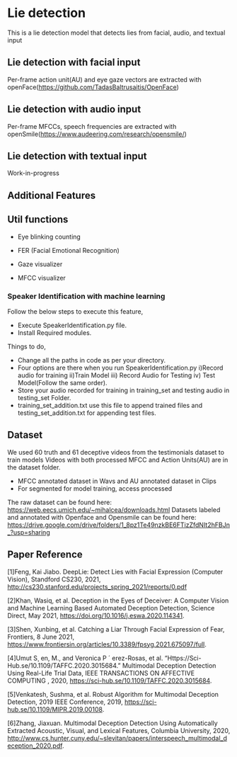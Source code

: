 # Lie detection
This is a lie detection model that detects lies from facial, audio, and textual input

## Lie detection with facial input
Per-frame action unit(AU) and eye gaze vectors are extracted with openFace(https://github.com/TadasBaltrusaitis/OpenFace)

## Lie detection with audio input
Per-frame MFCCs, speech frequencies are extracted with openSmile(https://www.audeering.com/research/opensmile/)

## Lie detection with textual input
Work-in-progress

## Additional Features


## Util functions
- Eye blinking counting 

- FER (Facial Emotional Recognition)

- Gaze visualizer

- MFCC visualizer

### Speaker Identification with machine learning 
Follow the below steps to execute this feature,
  - Execute SpeakerIdentification.py file.
  - Install Required modules. 

Things to do,
  - Change all the paths in code as per your directory.
  - Four options are there when you run SpeakerIdentification.py i)Record audio for training ii)Train Model iii) Record Audio for Testing iv) Test Model(Follow the same order).
  - Store your audio recorded for training in training_set and testing audio in testing_set Folder.
  - training_set_addition.txt use this file to append trained files and testing_set_addition.txt for appending test files.

 
## Dataset

We used 60 truth and 61 deceptive videos from the testimonials dataset to train models
Videos with both processed MFCC and Action Units(AU) are in the dataset folder. 
   - MFCC annotated dataset in Wavs and AU annotated dataset in Clips 
   - For segmented for model training, access processed
   
The raw dataset can be found here: https://web.eecs.umich.edu/~mihalcea/downloads.html
Datasets labeled and annotated with Openface and Opensmile can be found here: https://drive.google.com/drive/folders/1_8pz1Te49nzkBE6FTizZfdNIt2hFBJn_?usp=sharing


## Paper Reference

[1]Feng, Kai Jiabo. DeepLie: Detect Lies with Facial Expression (Computer Vision), Standford CS230, 2021, http://cs230.stanford.edu/projects_spring_2021/reports/0.pdf

[2]Khan, Wasiq, et al. Deception in the Eyes of Deceiver: A Computer Vision and Machine Learning Based Automated Deception Detection, Science Direct, May 2021, https://doi.org/10.1016/j.eswa.2020.114341. 

[3]Shen, Xunbing, et al. Catching a Liar Through Facial Expression of Fear, Frontiers, 8 June 2021, https://www.frontiersin.org/articles/10.3389/fpsyg.2021.675097/full. 

[4]Umut S¸ en, M., and Veronica  P ´ erez-Rosas, et al. “Https://Sci-Hub.se/10.1109/TAFFC.2020.3015684.” Multimodal Deception Detection Using Real-Life Trial Data, IEEE TRANSACTIONS ON AFFECTIVE COMPUTING , 2020, https://sci-hub.se/10.1109/TAFFC.2020.3015684. 

[5]Venkatesh, Sushma, et al. Robust Algorithm for Multimodal Deception Detection, 2019 IEEE Conference, 2019, https://sci-hub.se/10.1109/MIPR.2019.00108.

[6]Zhang, Jiaxuan. Multimodal Deception Detection Using Automatically Extracted Acoustic, Visual, and Lexical Features, Columbia University, 2020, http://www.cs.hunter.cuny.edu/~slevitan/papers/interspeech_multimodal_deception_2020.pdf. 

